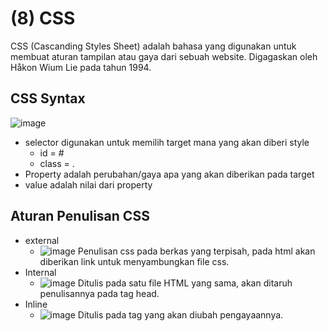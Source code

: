 # (8) CSS #
CSS (Cascanding Styles Sheet) adalah bahasa yang digunakan untuk membuat aturan tampilan atau gaya dari sebuah website. Digagaskan oleh Håkon Wium Lie pada tahun 1994.
## CSS Syntax ##
![image](https://user-images.githubusercontent.com/93898408/221167473-6ca4c6e5-e80b-4882-879d-8251259a643b.png)
* selector digunakan untuk memilih target mana yang akan diberi style
  * id = #
  * class = .
* Property adalah perubahan/gaya apa yang akan diberikan pada target
* value adalah nilai dari property

## Aturan Penulisan CSS ##
* external
  * ![image](https://user-images.githubusercontent.com/93898408/221168822-1a2fe2e7-05b3-48cf-a4b1-deda26a33963.png)
  Penulisan css pada berkas yang terpisah, pada html akan diberikan link untuk menyambungkan file css.
* Internal
  * ![image](https://user-images.githubusercontent.com/93898408/221168981-0d936b7e-13e2-4af0-81d3-2455a2e4e448.png)
  Ditulis pada satu file HTML yang sama, akan ditaruh penulisannya pada tag head.
* Inline
  * ![image](https://user-images.githubusercontent.com/93898408/221169162-5a063241-c9bf-407a-bb47-58a321f84787.png)
  Ditulis pada tag yang akan diubah pengayaannya.
